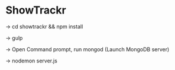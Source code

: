 # ShowTrackr

-> cd showtrackr && npm install

-> gulp

-> Open Command prompt, run mongod (Launch MongoDB server)

-> nodemon server.js
